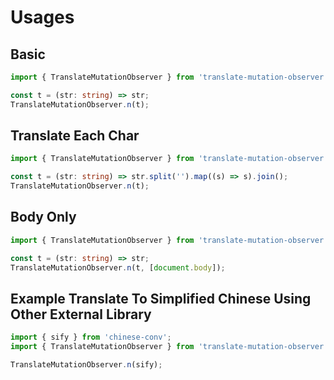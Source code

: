 # Usages

## Basic

```ts
import { TranslateMutationObserver } from 'translate-mutation-observer';

const t = (str: string) => str;
TranslateMutationObserver.n(t);
```

## Translate Each Char

```ts
import { TranslateMutationObserver } from 'translate-mutation-observer';

const t = (str: string) => str.split('').map((s) => s).join();
TranslateMutationObserver.n(t);
```

## Body Only

```ts
import { TranslateMutationObserver } from 'translate-mutation-observer';

const t = (str: string) => str;
TranslateMutationObserver.n(t, [document.body]);
```

## Example Translate To Simplified Chinese Using Other External Library

```ts
import { sify } from 'chinese-conv';
import { TranslateMutationObserver } from 'translate-mutation-observer';

TranslateMutationObserver.n(sify);
```
